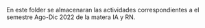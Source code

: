 En este folder se almacenaran las actividades correspondientes a el semestre Ago-Dic 2022 de la matera IA y RN.
